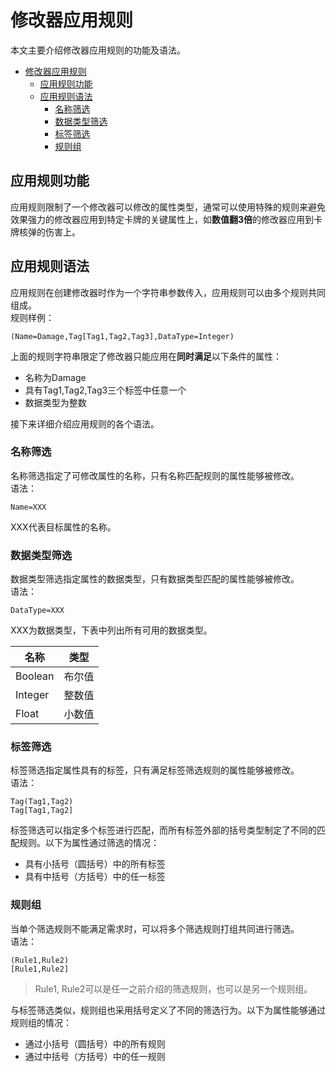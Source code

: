 # 修改器应用规则

本文主要介绍修改器应用规则的功能及语法。

<!-- TOC -->
* [修改器应用规则](#)
  * [应用规则功能](#)
  * [应用规则语法](#)
    * [名称筛选](#)
    * [数据类型筛选](#)
    * [标签筛选](#)
    * [规则组](#)
<!-- TOC -->

## 应用规则功能

应用规则限制了一个修改器可以修改的属性类型，通常可以使用特殊的规则来避免效果强力的修改器应用到特定卡牌的关键属性上，如**数值翻3倍**的修改器应用到卡牌核弹的伤害上。

## 应用规则语法

应用规则在创建修改器时作为一个字符串参数传入，应用规则可以由多个规则共同组成。<br>
规则样例：

```
(Name=Damage,Tag[Tag1,Tag2,Tag3],DataType=Integer)
```

上面的规则字符串限定了修改器只能应用在**同时满足**以下条件的属性：

- 名称为Damage
- 具有Tag1,Tag2,Tag3三个标签中任意一个
- 数据类型为整数

接下来详细介绍应用规则的各个语法。

### 名称筛选

名称筛选指定了可修改属性的名称，只有名称匹配规则的属性能够被修改。<br>
语法：

```
Name=XXX
```

XXX代表目标属性的名称。

### 数据类型筛选

数据类型筛选指定属性的数据类型，只有数据类型匹配的属性能够被修改。<br>
语法：

```
DataType=XXX
```

XXX为数据类型，下表中列出所有可用的数据类型。

| 名称      | 类型  |
|---------|-----|
| Boolean | 布尔值 |
| Integer | 整数值 |
| Float   | 小数值 |


### 标签筛选

标签筛选指定属性具有的标签，只有满足标签筛选规则的属性能够被修改。<br>
语法：

```
Tag(Tag1,Tag2)
Tag[Tag1,Tag2]
```

标签筛选可以指定多个标签进行匹配，而所有标签外部的括号类型制定了不同的匹配规则。以下为属性通过筛选的情况：

- 具有小括号（圆括号）中的所有标签
- 具有中括号（方括号）中的任一标签

### 规则组

当单个筛选规则不能满足需求时，可以将多个筛选规则打组共同进行筛选。<br>
语法：

```
(Rule1,Rule2)
[Rule1,Rule2]
```

> Rule1, Rule2可以是任一之前介绍的筛选规则，也可以是另一个规则组。

与标签筛选类似，规则组也采用括号定义了不同的筛选行为。以下为属性能够通过规则组的情况：

- 通过小括号（圆括号）中的所有规则
- 通过中括号（方括号）中的任一规则


